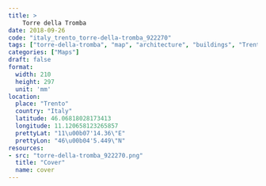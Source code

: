 ```yaml
---
title: > 
    Torre della Tromba
date: 2018-09-26
code: "italy_trento_torre-della-tromba_922270"
tags: ["torre-della-tromba", "map", "architecture", "buildings", "Trento", "Italy"]
categories: ["Maps"]
draft: false
format:
  width: 210
  height: 297
  unit: 'mm'
location:
  place: "Trento"
  country: "Italy"
  latitude: 46.06818028173413
  longitude: 11.120658123265857
  prettyLat: "11\u00b07'14.36\"E"
  prettyLon: "46\u00b04'5.449\"N"
resources:
- src: "torre-della-tromba_922270.png"
  title: "Cover"
  name: cover
---
```

